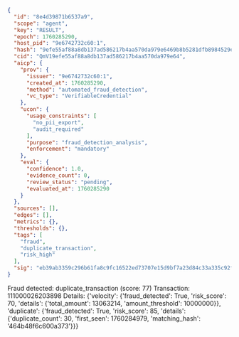 ```json
{
  "id": "8e4d39871b6537a9",
  "scope": "agent",
  "key": "RESULT",
  "epoch": 1760285290,
  "host_pid": "9e6742732c60:1",
  "hash": "9efe55af88a8db137ad586217b4aa570da979e6469b8b5281dfb8984529ed3cb",
  "cid": "QmV19efe55af88a8db137ad586217b4aa570da979e64",
  "aicp": {
    "prov": {
      "issuer": "9e6742732c60:1",
      "created_at": 1760285290,
      "method": "automated_fraud_detection",
      "vc_type": "VerifiableCredential"
    },
    "ucon": {
      "usage_constraints": [
        "no_pii_export",
        "audit_required"
      ],
      "purpose": "fraud_detection_analysis",
      "enforcement": "mandatory"
    },
    "eval": {
      "confidence": 1.0,
      "evidence_count": 0,
      "review_status": "pending",
      "evaluated_at": 1760285290
    }
  },
  "sources": [],
  "edges": [],
  "metrics": {},
  "thresholds": {},
  "tags": [
    "fraud",
    "duplicate_transaction",
    "risk_high"
  ],
  "sig": "eb39ab3359c296b61fa8c9fc16522ed73707e15d9bf7a23d84c33a335c92f432"
}
```

Fraud detected: duplicate_transaction (score: 77)
Transaction: 111000026203898
Details: {'velocity': {'fraud_detected': True, 'risk_score': 70, 'details': {'total_amount': 13063214, 'amount_threshold': 10000000}}, 'duplicate': {'fraud_detected': True, 'risk_score': 85, 'details': {'duplicate_count': 30, 'first_seen': 1760284979, 'matching_hash': '464b48f6c600a373'}}}